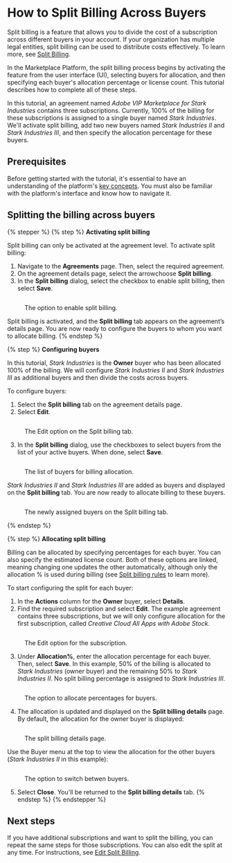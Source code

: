 # How to Split Billing Across Buyers

Split billing is a feature that allows you to divide the cost of a subscription across different buyers in your account. If your organization has multiple legal entities, split billing can be used to distribute costs effectively. To learn more, see [Split Billing](../../../modules-and-features/marketplace/billing/#split-billing).

In the Marketplace Platform, the split billing process begins by activating the feature from the user interface (UI), selecting buyers for allocation, and then specifying each buyer's allocation percentage or license count. This tutorial describes how to complete all of these steps.

In this tutorial, an agreement named _Adobe VIP Marketplace for Stark Industries_ contains three subscriptions. Currently, 100% of the billing for these subscriptions is assigned to a single buyer named _Stark Industries_. We'll activate split billing, add two new buyers named _Stark Industries II_ and _Stark Industries_ _III_, and then specify the allocation percentage for these buyers.

## Prerequisites

Before getting started with the tutorial, it's essential to have an understanding of the platform's [key concepts](../key-concepts.md). You must also be familiar with the platform's interface and know how to navigate it.

## Splitting the billing across buyers

{% stepper %}
{% step %}
**Activating split billing**

Split billing can only be activated at the agreement level. To activate split billing:

1. Navigate to the **Agreements** page. Then, select the required agreement.&#x20;
2. On the agreement details page, select the arrow<img src="../../../.gitbook/assets/icon_down_arrow.png" alt="" data-size="line">choose **Split billing**.
3. In the **Split billing** dialog, select the checkbox to enable split billing, then select **Save**.

<div data-with-frame="true"><figure><img src="../../../.gitbook/assets/EnableSP (1).png" alt=""><figcaption><p>The option to enable split billing.</p></figcaption></figure></div>

Split billing is activated, and the **Split billing** tab appears on the agreement’s details page. You are now ready to configure the buyers to whom you want to allocate billing.&#x20;
{% endstep %}

{% step %}
**Configuring buyers**

In this tutorial, _Stark Industries_ is the **Owner** buyer who has been allocated 100% of the billing. We will configure _Stark Industries II_ and _Stark Industries III_ as additional buyers and then divide the costs across buyers.&#x20;

To configure buyers:

1. Select the **Split billing** tab on the agreement details page.
2. Select **Edit**.&#x20;

<div data-with-frame="true"><figure><img src="../../../.gitbook/assets/SplitBillingEdit (2).png" alt=""><figcaption><p>The Edit option on the Split billing tab.</p></figcaption></figure></div>

3. In the **Split billing** dialog, use the checkboxes to select buyers from the list of your active buyers. When done, select **Save**.

<div data-with-frame="true"><figure><img src="../../../.gitbook/assets/SPBuyers (1).png" alt=""><figcaption><p>The list of buyers for billing allocation.</p></figcaption></figure></div>

_Stark Industries II_ and _Stark Industries III_ are added as buyers and displayed on the **Split billing** tab. You are now ready to allocate billing to these buyers.&#x20;

<div data-with-frame="true"><figure><img src="../../../.gitbook/assets/SPBuyers1 (1).png" alt=""><figcaption><p>The newly assigned buyers on the Split billing tab.</p></figcaption></figure></div>
{% endstep %}

{% step %}
**Allocating split billing**

Billing can be allocated by specifying percentages for each buyer. You can also specify the estimated license count. Both of these options are linked, meaning changing one updates the other automatically, although only the allocation % is used during billing (see [Split billing rules](../../../modules-and-features/marketplace/billing/#split-billing-rules) to learn more).

To start configuring the split for each buyer:

1. In the **Actions** column for the **Owner** buyer, select **Details**.
2. Find the required subscription and select **Edit**. The example agreement contains three subscriptions, but we will only configure allocation for the first subscription, called _Creative Cloud All Apps with Adobe Stock_.

<div data-with-frame="true"><figure><img src="../../../.gitbook/assets/SplitBillingSubscription (1).png" alt=""><figcaption><p>The Edit option for the subscription.</p></figcaption></figure></div>

3. Under **Allocation%**, enter the allocation percentage for each buyer. Then, select **Save**. In this example, 50% of the billing is allocated to _Stark Industries_ (owner buyer) and the remaining 50% to _Stark Industries II_. No split billing percentage is assigned to _Stark Industries III._&#x20;

<div data-with-frame="true"><figure><img src="../../../.gitbook/assets/EditAllocation (1).png" alt=""><figcaption><p>The option to allocate percentages for buyers.</p></figcaption></figure></div>

4. The allocation is updated and displayed on the **Split billing details** page. By default, the allocation for the owner buyer is displayed:

<div data-with-frame="true"><figure><img src="../../../.gitbook/assets/Allocation (1).png" alt=""><figcaption><p>The split billing details page.</p></figcaption></figure></div>

Use the Buyer menu at the top to view the allocation for the other buyers (_Stark Industries II_ in this example):&#x20;

<div data-with-frame="true"><figure><img src="../../../.gitbook/assets/SPBuyers2 (1).png" alt=""><figcaption><p>The option to switch betwen buyers.</p></figcaption></figure></div>

5. Select **Close**. You'll be returned to the **Split billing details** tab.
{% endstep %}
{% endstepper %}

## Next steps

If you have additional subscriptions and want to split the billing, you can repeat the same steps for those subscriptions. You can also edit the split at any time. For instructions, see [Edit Split Billing](../../../modules-and-features/marketplace/billing/split-billing/edit-split-billing.md).
